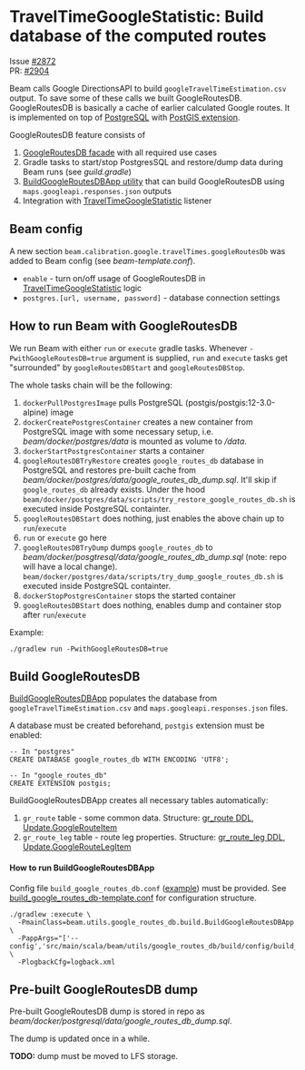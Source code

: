 # TravelTimeGoogleStatistic: Build database of the computed routes
Issue [#2872](https://github.com/LBNL-UCB-STI/beam/issues/2872)  
PR: [#2904](https://github.com/LBNL-UCB-STI/beam/pull/2904)

Beam calls Google DirectionsAPI to build `googleTravelTimeEstimation.csv` output.
To save some of these calls we built GoogleRoutesDB.
GoogleRoutesDB is basically a cache of earlier calculated Google routes.
It is implemented on top of [PostgreSQL](https://www.postgresql.org/) with [PostGIS extension](https://postgis.net/).

GoogleRoutesDB feature consists of
1. [GoogleRoutesDB facade](../GoogleRoutesDB.scala) with all required use cases
1. Gradle tasks to start/stop PostgresSQL and restore/dump data during Beam runs (see _guild.gradle_)
1. [BuildGoogleRoutesDBApp utility](../build/BuildGoogleRoutesDBApp.scala) that can build GoogleRoutesDB using `maps.googleapi.responses.json` outputs
1. Integration with [TravelTimeGoogleStatistic](../../../agentsim/events/handling/TravelTimeGoogleStatistic.scala) listener

## Beam config
A new section `beam.calibration.google.travelTimes.googleRoutesDb` was added to Beam config (see _beam-template.conf_).
* `enable` - turn on/off usage of GoogleRoutesDB in [TravelTimeGoogleStatistic]() logic
* `postgres.[url, username, password]` - database connection settings

## How to run Beam with GoogleRoutesDB
We run Beam with either `run` or `execute` gradle tasks. Whenever `-PwithGoogleRoutesDB=true` argument is supplied, `run` and `execute` tasks get "surrounded" by `googleRoutesDBStart` and `googleRoutesDBStop`.

The whole tasks chain will be the following:
1. `dockerPullPostgresImage` pulls PostgreSQL (postgis/postgis:12-3.0-alpine) image
1. `dockerCreatePostgresContainer` creates a new container from PostgreSQL image with some necessary setup, i.e. _beam/docker/postgres/data_ is mounted as volume to _/data_.
1. `dockerStartPostgresContainer` starts a container
1. `googleRoutesDBTryRestore` creates `google_routes_db` database in PostgreSQL and restores pre-built cache from _beam/docker/postgres/data/google_routes_db_dump.sql_. It'll skip if `google_routes_db` already exists. Under the hood `beam/docker/postgres/data/scripts/try_restore_google_routes_db.sh` is executed inside PostgreSQL containter.
1. `googleRoutesDBStart` does nothing, just enables the above chain up to `run`/`execute`
1. `run` or `execute` go here
1. `googleRoutesDBTryDump` dumps `google_routes_db` to _beam/docker/posgtresql/data/google_routes_db_dump.sql_ (note: repo will have a local change). `beam/docker/postgres/data/scripts/try_dump_google_routes_db.sh` is executed inside PostgreSQL containter.
1. `dockerStopPostgresContainer` stops the started container
1. `googleRoutesDBStart` does nothing, enables dump and container stop after `run`/`execute`

Example:
```
./gradlew run -PwithGoogleRoutesDB=true
```

## Build GoogleRoutesDB
[BuildGoogleRoutesDBApp](../build/BuildGoogleRoutesDBApp.scala) populates the database from `googleTravelTimeEstimation.csv` and `maps.googleapi.responses.json` files.

A database must be created beforehand, `postgis` extension must be enabled:
```
-- In "postgres"
CREATE DATABASE google_routes_db WITH ENCODING 'UTF8';

-- In "google_routes_db"
CREATE EXTENSION postgis;
```

BuildGoogleRoutesDBApp creates all necessary tables automatically:
1. `gr_route` table - some common data. Structure: [gr_route DDL](../sql/DDL.scala#L7), [Update.GoogleRouteItem](../sql/Update.scala#L14)
1. `gr_route_leg` table - route leg properties. Structure: [gr_route_leg DDL](../sql/DDL.scala#L22), [Update.GoogleRouteLegItem](../sql/Update.scala#L80)

#### How to run BuildGoogleRoutesDBApp
Config file `build_google_routes_db.conf` ([example](../build/config/build_google_routes_db.conf)) must be provided. See [build_google_routes_db-template.conf](../build/config/build_google_routes_db-template.conf) for configuration structure.

```
./gradlew :execute \
  -PmainClass=beam.utils.google_routes_db.build.BuildGoogleRoutesDBApp \
  -PappArgs="['--config','src/main/scala/beam/utils/google_routes_db/build/config/build_google_routes_db.conf']" \
  -PlogbackCfg=logback.xml
```

## Pre-built GoogleRoutesDB dump
Pre-built GoogleRoutesDB dump is stored in repo as _beam/docker/postgresql/data/google_routes_db_dump.sql_.

The dump is updated once in a while.

**TODO:** dump must be moved to LFS storage.
